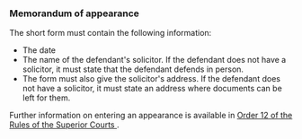 ###  Memorandum of appearance

The short form must contain the following information:

  * The date 
  * The name of the defendant's solicitor. If the defendant does not have a solicitor, it must state that the defendant defends in person. 
  * The form must also give the solicitor's address. If the defendant does not have a solicitor, it must state an address where documents can be left for them. 

Further information on entering an appearance is available in [ Order 12 of
the Rules of the Superior Courts ](https://courts.ie/rules/appearance) .
